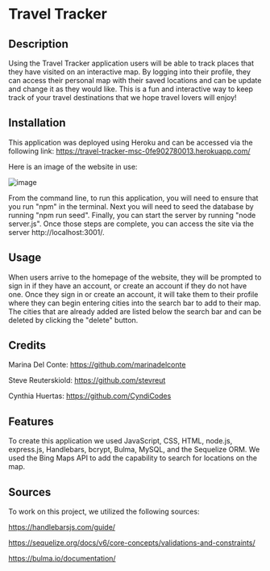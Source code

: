 # Travel Tracker

## Description

Using the Travel Tracker application users will be able to track places that they have visited on an interactive map. By logging into their profile, they can access their personal map with their saved locations and can be update and change it as they would like. This is a fun and interactive way to keep track of your travel destinations that we hope travel lovers will enjoy!


## Installation
This application was deployed using Heroku and can be accessed via the following link:
https://travel-tracker-msc-0fe902780013.herokuapp.com/

Here is an image of the website in use:

![image](https://github.com/marinadelconte/Project-2/assets/137957098/8d49bd57-5338-4e9d-908c-2fd955f67008)


From the command line, to run this application, you will need to ensure that you run "npm" in the terminal. Next you will need to seed the database by running "npm run seed". Finally, you can start the server by running "node server.js". Once those steps are complete, you can access the site via the server http://localhost:3001/.

## Usage

When users arrive to the homepage of the website, they will be prompted to sign in if they have an account, or create an account if they do not have one. Once they sign in or create an account, it will take them to their profile where they can begin entering cities into the search bar to add to their map. The cities that are already added are listed below the search bar and can be deleted by clicking the "delete" button. 

## Credits

Marina Del Conte: https://github.com/marinadelconte

Steve Reuterskiold: https://github.com/stevreut

Cynthia Huertas: https://github.com/CyndiCodes


## Features

To create this application we used JavaScript, CSS, HTML, node.js, express.js, Handlebars, bcrypt, Bulma, MySQL, and the Sequelize ORM. We used the Bing Maps API to add the capability to search for locations on the map.

## Sources

To work on this project, we utilized the following sources:

https://handlebarsjs.com/guide/

https://sequelize.org/docs/v6/core-concepts/validations-and-constraints/

https://bulma.io/documentation/ 


